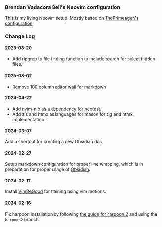 ### Brendan Vadacora Bell's Neovim configuration
This is my living Neovim setup. Mostly based on [ThePrimeagen's configuration](https://github.com/ThePrimeagen/neovimrc)

### Change Log

#### 2025-08-20
- Add ripgrep to file finding function to include search for select hidden files.

#### 2025-08-02
- Remove 100 column editor wall for markdown

#### 2024-04-22
- Add nvim-nio as a dependency for neotest.
- Add zls and htmx as languages for mason for zig and htmx implementation.

#### 2024-03-07
Add a shortcut for creating a new Obsidian doc

#### 2024-02-27
Setup markdown configuration for proper line wrapping, which is in preparation for proper usage of [Obsidian](https://github.com/epwalsh/obsidian.nvim).

#### 2024-02-17
Install [VimBeGood](https://github.com/ThePrimeagen/vim-be-good) for training using vim motions.

#### 2024-02-16
Fix harpoon installation by following
[the guide for harpoon 2](https://github.com/ThePrimeagen/harpoon/blob/harpoon2/README.md) and
using the `harpoon2` branch.

